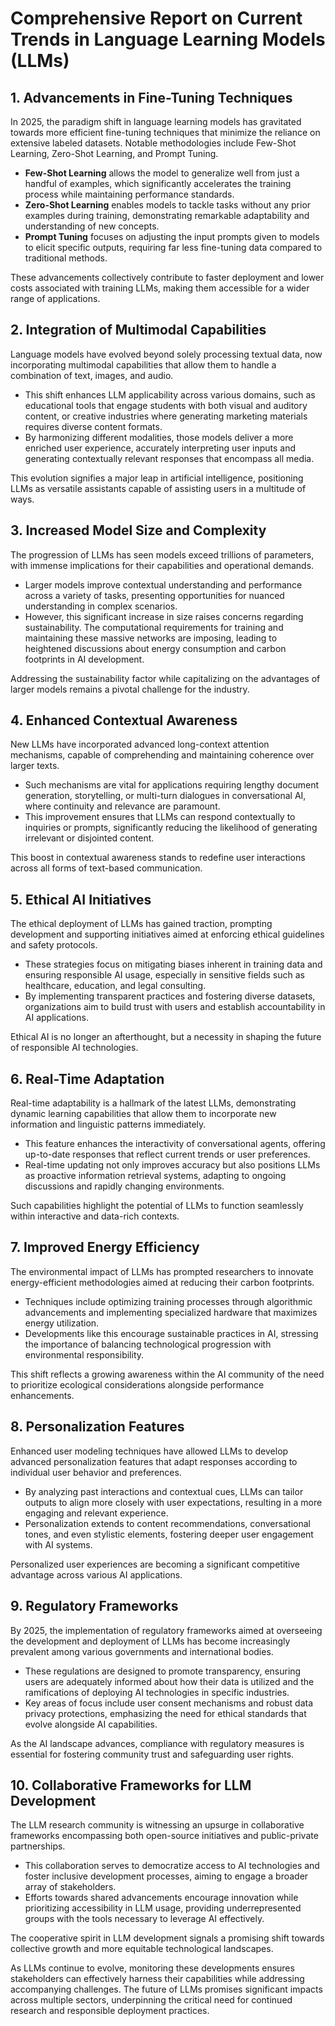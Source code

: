 # Comprehensive Report on Current Trends in Language Learning Models (LLMs) 

## 1. Advancements in Fine-Tuning Techniques

In 2025, the paradigm shift in language learning models has gravitated towards more efficient fine-tuning techniques that minimize the reliance on extensive labeled datasets. Notable methodologies include Few-Shot Learning, Zero-Shot Learning, and Prompt Tuning. 

- **Few-Shot Learning** allows the model to generalize well from just a handful of examples, which significantly accelerates the training process while maintaining performance standards.
- **Zero-Shot Learning** enables models to tackle tasks without any prior examples during training, demonstrating remarkable adaptability and understanding of new concepts.
- **Prompt Tuning** focuses on adjusting the input prompts given to models to elicit specific outputs, requiring far less fine-tuning data compared to traditional methods. 

These advancements collectively contribute to faster deployment and lower costs associated with training LLMs, making them accessible for a wider range of applications.

## 2. Integration of Multimodal Capabilities

Language models have evolved beyond solely processing textual data, now incorporating multimodal capabilities that allow them to handle a combination of text, images, and audio. 

- This shift enhances LLM applicability across various domains, such as educational tools that engage students with both visual and auditory content, or creative industries where generating marketing materials requires diverse content formats.
- By harmonizing different modalities, those models deliver a more enriched user experience, accurately interpreting user inputs and generating contextually relevant responses that encompass all media.

This evolution signifies a major leap in artificial intelligence, positioning LLMs as versatile assistants capable of assisting users in a multitude of ways.

## 3. Increased Model Size and Complexity

The progression of LLMs has seen models exceed trillions of parameters, with immense implications for their capabilities and operational demands.

- Larger models improve contextual understanding and performance across a variety of tasks, presenting opportunities for nuanced understanding in complex scenarios.
- However, this significant increase in size raises concerns regarding sustainability. The computational requirements for training and maintaining these massive networks are imposing, leading to heightened discussions about energy consumption and carbon footprints in AI development.

Addressing the sustainability factor while capitalizing on the advantages of larger models remains a pivotal challenge for the industry.

## 4. Enhanced Contextual Awareness

New LLMs have incorporated advanced long-context attention mechanisms, capable of comprehending and maintaining coherence over larger texts.

- Such mechanisms are vital for applications requiring lengthy document generation, storytelling, or multi-turn dialogues in conversational AI, where continuity and relevance are paramount.
- This improvement ensures that LLMs can respond contextually to inquiries or prompts, significantly reducing the likelihood of generating irrelevant or disjointed content.

This boost in contextual awareness stands to redefine user interactions across all forms of text-based communication.

## 5. Ethical AI Initiatives

The ethical deployment of LLMs has gained traction, prompting development and supporting initiatives aimed at enforcing ethical guidelines and safety protocols.

- These strategies focus on mitigating biases inherent in training data and ensuring responsible AI usage, especially in sensitive fields such as healthcare, education, and legal consulting.
- By implementing transparent practices and fostering diverse datasets, organizations aim to build trust with users and establish accountability in AI applications.

Ethical AI is no longer an afterthought, but a necessity in shaping the future of responsible AI technologies.

## 6. Real-Time Adaptation

Real-time adaptability is a hallmark of the latest LLMs, demonstrating dynamic learning capabilities that allow them to incorporate new information and linguistic patterns immediately.

- This feature enhances the interactivity of conversational agents, offering up-to-date responses that reflect current trends or user preferences.
- Real-time updating not only improves accuracy but also positions LLMs as proactive information retrieval systems, adapting to ongoing discussions and rapidly changing environments.

Such capabilities highlight the potential of LLMs to function seamlessly within interactive and data-rich contexts.

## 7. Improved Energy Efficiency

The environmental impact of LLMs has prompted researchers to innovate energy-efficient methodologies aimed at reducing their carbon footprints.

- Techniques include optimizing training processes through algorithmic advancements and implementing specialized hardware that maximizes energy utilization.
- Developments like this encourage sustainable practices in AI, stressing the importance of balancing technological progression with environmental responsibility.

This shift reflects a growing awareness within the AI community of the need to prioritize ecological considerations alongside performance enhancements.

## 8. Personalization Features

Enhanced user modeling techniques have allowed LLMs to develop advanced personalization features that adapt responses according to individual user behavior and preferences.

- By analyzing past interactions and contextual cues, LLMs can tailor outputs to align more closely with user expectations, resulting in a more engaging and relevant experience.
- Personalization extends to content recommendations, conversational tones, and even stylistic elements, fostering deeper user engagement with AI systems.

Personalized user experiences are becoming a significant competitive advantage across various AI applications.

## 9. Regulatory Frameworks

By 2025, the implementation of regulatory frameworks aimed at overseeing the development and deployment of LLMs has become increasingly prevalent among various governments and international bodies.

- These regulations are designed to promote transparency, ensuring users are adequately informed about how their data is utilized and the ramifications of deploying AI technologies in specific industries.
- Key areas of focus include user consent mechanisms and robust data privacy protections, emphasizing the need for ethical standards that evolve alongside AI capabilities.

As the AI landscape advances, compliance with regulatory measures is essential for fostering community trust and safeguarding user rights.

## 10. Collaborative Frameworks for LLM Development

The LLM research community is witnessing an upsurge in collaborative frameworks encompassing both open-source initiatives and public-private partnerships.

- This collaboration serves to democratize access to AI technologies and foster inclusive development processes, aiming to engage a broader array of stakeholders.
- Efforts towards shared advancements encourage innovation while prioritizing accessibility in LLM usage, providing underrepresented groups with the tools necessary to leverage AI effectively.

The cooperative spirit in LLM development signals a promising shift towards collective growth and more equitable technological landscapes.

As LLMs continue to evolve, monitoring these developments ensures stakeholders can effectively harness their capabilities while addressing accompanying challenges. The future of LLMs promises significant impacts across multiple sectors, underpinning the critical need for continued research and responsible deployment practices.